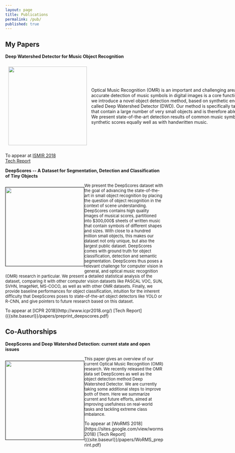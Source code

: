 ```yaml
---
layout: page
title: Publications
permalink: /pub/
published: true
---
```


## My Papers

**Deep Watershed Detector for Music Object Recognition**
<div style="padding: 10px; background-color: light-grey; width: 1000px;display: table;">
    <span style="vertical-align: middle; display: table-cell;">
    <img style="vertical-align: middle; display: table-cell; margin-right: 1em;" src="{{site.baseurl}}/overlayed.png" width="250px" />
    </span>
<span style="vertical-align: middle; display: table-cell;">
Optical Music Recognition (OMR) is an important and challenging area within music information retrieval, the accurate detection of music symbols in digital images is a core functionality of any OMR pipeline. In this paper, we introduce a novel object detection method, based on synthetic energy maps and the watershed transform, called Deep Watershed Detector (DWD). Our method is specifically tailored to deal with high resolution images that contain a large number of very small objects and is therefore able to process full pages of written music. We present state-of-the-art detection results of common music symbols and show DWD's ability to work with synthetic scores equally well as with handwritten music.
</span>
</div>

To appear at [ISMIR 2018](http://ismir2018.ircam.fr/)    
[Tech Report]({{site.baseurl}}/papers/DWD_preprint.pdf)  










**DeepScores -- A Dataset for Segmentation, Detection and Classification of Tiny Objects** 

<div><p style="float: left; font-size: 13px;"><img src="{{site.baseurl}}/ds_overview.png"  width="250px" border="1px"></p>
<p style="font-size: 13px;">
We present the DeepScores dataset with the goal of advancing the state-of-the-art in small object recognition by placing the question of object recognition in the context of scene understanding. DeepScores contains high quality images of musical scores, partitioned into $300,000$ sheets of written music that contain symbols of different shapes and sizes. With close to a hundred million small objects, this makes our dataset not only unique, but also the largest public dataset. DeepScores comes with ground truth for object classification, detection and semantic segmentation. DeepScores thus poses a relevant challenge for computer vision in general, and optical music recognition (OMR) research in particular. We present a detailed statistical analysis of the dataset, comparing it with other computer vision datasets like PASCAL VOC, SUN, SVHN, ImageNet, MS-COCO, as well as with other OMR datasets. Finally, we provide baseline performances for object classification, intuition for the inherent difficulty that DeepScores poses to state-of-the-art object detectors like YOLO or R-CNN, and give pointers to future research based on this dataset.
 </p>
</div>  
To appear at [ICPR 2018](http://www.icpr2018.org/)     
[Tech Report]({{site.baseurl}}/papers/preprint_deepscores.pdf)  
 
## Co-Authorships
**DeepScores and Deep Watershed Detection: current state and open issues**
<div><p style="float: left;"><img src="{{site.baseurl}}/scan.png"  width="250px" border="1px"></p>
<p style="font-size: 13px;">
This paper gives an overview of our current Optical Music Recognition (OMR) research. We recently released the OMR data set DeepScores  as well as the object detection method Deep Watershed Detector. We are currently taking some additional steps to improve both of them. Here we summarize current and future efforts, aimed at improving usefulness on real-world tasks and tackling extreme class imbalance.
 </p>
</div>  
To appear at [WoRMS 2018](https://sites.google.com/view/worms2018)  
[Tech Report]({{site.baseurl}}/papers/WoRMS_preprint.pdf)  
